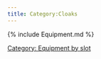 ```yaml
---
title: Category:Cloaks
---
```


{% include Equipment.md %}

[Category: Equipment by slot](Category:_Equipment_by_slot "wikilink")